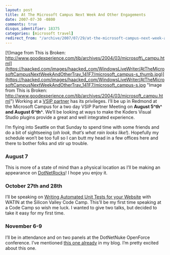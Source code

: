 ```yaml
---
layout: post
title: At The Microsoft Campus Next Week And Other Engagements
date: 2007-07-30 -0800
comments: true
disqus_identifier: 18375
categories: [microsoft travel]
redirect_from: "/archive/2007/07/29/at-the-microsoft-campus-next-week-and-other-engagements.aspx/"
---
```


[![Image from This is Broken:
http://www.goodexperience.com/tib/archives/2004/03/microsoft\_campu.html](https://haacked.com/images/haacked_com/WindowsLiveWriter/AtTheMicrosoftCampusNextWeekAndOtherTrav_141F7/microsoft_campus-s_thumb.jpg)](https://haacked.com/images/haacked_com/WindowsLiveWriter/AtTheMicrosoftCampusNextWeekAndOtherTrav_141F7/microsoft_campus-s.jpg "Image from This is Broken: http://www.goodexperience.com/tib/archives/2004/03/microsoft_campu.html")
Working at a [VSIP partner](http://koders.com/ "Koders.com") has its
privileges. I’ll be up in Redmond at the Microsoft Campus for a two day
VSIP Partner Meeting on **August 5^th^ and August 6^th^**. We’ll be
looking at ways to make the Koders Visual Studio plugins provide a great
and well integrated experience.

I’m flying into Seattle on that Sunday to spend time with some friends
and do a bit of sightseeing (*oh look, that’s what rain looks like!*).
Hopefully my schedule won’t be too full so I can butt my head in a few
offices here and there to bother folks and stir up trouble.

### August 7

This is more of a state of mind than a physical location as I’ll be
making an appearance on
[DotNetRocks](http://dotnetrocks.com/ "DotNetRocks")! I hope you enjoy
it.

### October 27th and 28th

I’ll be speaking on [Writing Automated Unit Tests for your
Website](http://www.siliconvalley-codecamp.com/Sessions.aspx#ctl00_ContentPlaceHolder1_Repeater1_ctl14_LabelSessionTitle "Speaking Gig")
with WATIN at the Silicon Valley Code Camp. This’ll be my first time
speaking at a Code Camp so wish me luck. I wanted to give two talks, but
decided to take it easy for my first time.

### November 6-9

I’ll be in attendance and on two panels at the DotNetNuke OpenForce
conference. I’ve mentioned [this one
already](https://haacked.com/archive/2007/05/22/ill-be-speaking-about-open-source-at-openforce.aspx "Open Force") in
my blog. I’m pretty excited about this one.
